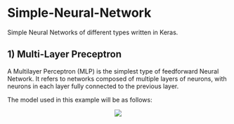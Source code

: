 # Simple-Neural-Network

Simple Neural Networks of different types written in Keras.

## 1) Multi-Layer Preceptron
A Multilayer Perceptron (MLP) is the simplest type of feedforward Neural Network. It refers to networks composed of multiple layers of neurons, with neurons in each layer fully connected to the previous layer.

The model used in this example will be as follows:
<p align="center">
<img src="https://github.com/crypto-code/Simple-Neural-Network/blob/master/assets/MLP.jpg" align="middle" />   </p>
